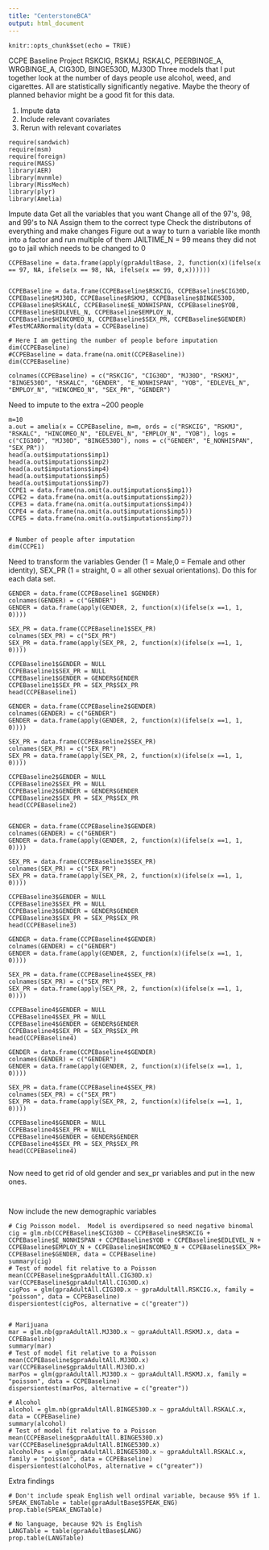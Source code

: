 ```yaml
---
title: "CenterstoneBCA"
output: html_document
---
```


```{r setup, include=FALSE}
knitr::opts_chunk$set(echo = TRUE)
```
CCPE Baseline Project RSKCIG, RSKMJ, RSKALC, PEERBINGE_A, WRGBINGE_A, CIG30D, BINGE530D, MJ30D
Three models that I put together look at the number of days people use alcohol, weed, and cigarettes. All are statistically significantly negative.  Maybe the theory of planned behavior might be a good fit for this data.

1. Impute data 
2. Include relevant covariates
3. Rerun with relevant covariates
```{r}
require(sandwich)
require(msm)
require(foreign)
require(MASS)
library(AER)
library(mvnmle)
library(MissMech)
library(plyr)
library(Amelia)
```
Impute data
Get all the variables that you want
Change all of the 97's, 98, and 99's to NA
Assign them to the correct type
Check the distributons of everything and make changes
Figure out a way to turn a variable like month into a factor and run multiple of them
JAILTIME_N = 99 means they did not go to jail which needs to be changed to 0
```{r}
CCPEBaseline = data.frame(apply(gpraAdultBase, 2, function(x)(ifelse(x == 97, NA, ifelse(x == 98, NA, ifelse(x == 99, 0,x))))))


CCPEBaseline = data.frame(CCPEBaseline$RSKCIG, CCPEBaseline$CIG30D, CCPEBaseline$MJ30D, CCPEBaseline$RSKMJ, CCPEBaseline$BINGE530D, CCPEBaseline$RSKALC, CCPEBaseline$E_NONHISPAN, CCPEBaseline$YOB, CCPEBaseline$EDLEVEL_N, CCPEBaseline$EMPLOY_N, CCPEBaseline$HINCOMEO_N, CCPEBaseline$SEX_PR, CCPEBaseline$GENDER)
#TestMCARNormality(data = CCPEBaseline)

# Here I am getting the number of people before imputation 
dim(CCPEBaseline)
#CCPEBaseline = data.frame(na.omit(CCPEBaseline))
dim(CCPEBaseline)

colnames(CCPEBaseline) = c("RSKCIG", "CIG30D", "MJ30D", "RSKMJ", "BINGE530D", "RSKALC", "GENDER", "E_NONHISPAN", "YOB", "EDLEVEL_N", "EMPLOY_N", "HINCOMEO_N", "SEX_PR", "GENDER")
```
Need to impute to the extra ~200 people
```{r}
m=10
a.out = amelia(x = CCPEBaseline, m=m, ords = c("RSKCIG", "RSKMJ", "RSKALC", "HINCOMEO_N", "EDLEVEL_N", "EMPLOY_N", "YOB"), logs = c("CIG30D", "MJ30D", "BINGE530D"), noms = c("GENDER", "E_NONHISPAN", "SEX_PR"))
head(a.out$imputations$imp1)
head(a.out$imputations$imp2)
head(a.out$imputations$imp4)
head(a.out$imputations$imp5)
head(a.out$imputations$imp7)
CCPE1 = data.frame(na.omit(a.out$imputations$imp1))
CCPE2 = data.frame(na.omit(a.out$imputations$imp2))
CCPE3 = data.frame(na.omit(a.out$imputations$imp4))
CCPE4 = data.frame(na.omit(a.out$imputations$imp5))
CCPE5 = data.frame(na.omit(a.out$imputations$imp7))


# Number of people after imputation
dim(CCPE1)
```


Need to transform the variables Gender (1 = Male,0 = Female and other identity), SEX_PR (1 = straight, 0 = all other sexual orientations).  Do this for each data set.
```{r}
GENDER = data.frame(CCPEBaseline1 $GENDER)
colnames(GENDER) = c("GENDER")
GENDER = data.frame(apply(GENDER, 2, function(x)(ifelse(x ==1, 1, 0))))

SEX_PR = data.frame(CCPEBaseline1$SEX_PR)
colnames(SEX_PR) = c("SEX_PR")
SEX_PR = data.frame(apply(SEX_PR, 2, function(x)(ifelse(x ==1, 1, 0))))

CCPEBaseline1$GENDER = NULL
CCPEBaseline1$SEX_PR = NULL
CCPEBaseline1$GENDER = GENDER$GENDER
CCPEBaseline1$SEX_PR = SEX_PR$SEX_PR
head(CCPEBaseline1)

GENDER = data.frame(CCPEBaseline2$GENDER)
colnames(GENDER) = c("GENDER")
GENDER = data.frame(apply(GENDER, 2, function(x)(ifelse(x ==1, 1, 0))))

SEX_PR = data.frame(CCPEBaseline2$SEX_PR)
colnames(SEX_PR) = c("SEX_PR")
SEX_PR = data.frame(apply(SEX_PR, 2, function(x)(ifelse(x ==1, 1, 0))))

CCPEBaseline2$GENDER = NULL
CCPEBaseline2$SEX_PR = NULL
CCPEBaseline2$GENDER = GENDER$GENDER
CCPEBaseline2$SEX_PR = SEX_PR$SEX_PR
head(CCPEBaseline2)


GENDER = data.frame(CCPEBaseline3$GENDER)
colnames(GENDER) = c("GENDER")
GENDER = data.frame(apply(GENDER, 2, function(x)(ifelse(x ==1, 1, 0))))

SEX_PR = data.frame(CCPEBaseline3$SEX_PR)
colnames(SEX_PR) = c("SEX_PR")
SEX_PR = data.frame(apply(SEX_PR, 2, function(x)(ifelse(x ==1, 1, 0))))

CCPEBaseline3$GENDER = NULL
CCPEBaseline3$SEX_PR = NULL
CCPEBaseline3$GENDER = GENDER$GENDER
CCPEBaseline3$SEX_PR = SEX_PR$SEX_PR
head(CCPEBaseline3)

GENDER = data.frame(CCPEBaseline4$GENDER)
colnames(GENDER) = c("GENDER")
GENDER = data.frame(apply(GENDER, 2, function(x)(ifelse(x ==1, 1, 0))))

SEX_PR = data.frame(CCPEBaseline4$SEX_PR)
colnames(SEX_PR) = c("SEX_PR")
SEX_PR = data.frame(apply(SEX_PR, 2, function(x)(ifelse(x ==1, 1, 0))))

CCPEBaseline4$GENDER = NULL
CCPEBaseline4$SEX_PR = NULL
CCPEBaseline4$GENDER = GENDER$GENDER
CCPEBaseline4$SEX_PR = SEX_PR$SEX_PR
head(CCPEBaseline4)

GENDER = data.frame(CCPEBaseline4$GENDER)
colnames(GENDER) = c("GENDER")
GENDER = data.frame(apply(GENDER, 2, function(x)(ifelse(x ==1, 1, 0))))

SEX_PR = data.frame(CCPEBaseline4$SEX_PR)
colnames(SEX_PR) = c("SEX_PR")
SEX_PR = data.frame(apply(SEX_PR, 2, function(x)(ifelse(x ==1, 1, 0))))

CCPEBaseline4$GENDER = NULL
CCPEBaseline4$SEX_PR = NULL
CCPEBaseline4$GENDER = GENDER$GENDER
CCPEBaseline4$SEX_PR = SEX_PR$SEX_PR
head(CCPEBaseline4)


```
Now need to get rid of old gender and sex_pr variables and put in the new ones.
```{r}


```
Now include the new demographic variables
```{r}
# Cig Poisson model.  Model is overdipsered so need negative binomal
cig = glm.nb(CCPEBaseline$CIG30D ~ CCPEBaseline$RSKCIG + CCPEBaseline$E_NONHISPAN + CCPEBaseline$YOB + CCPEBaseline$EDLEVEL_N + CCPEBaseline$EMPLOY_N + CCPEBaseline$HINCOMEO_N + CCPEBaseline$SEX_PR+ CCPEBaseline$GENDER, data = CCPEBaseline)
summary(cig)
# Test of model fit relative to a Poisson
mean(CCPEBaseline$gpraAdultAll.CIG30D.x)
var(CCPEBaseline$gpraAdultAll.CIG30D.x)
cigPos = glm(gpraAdultAll.CIG30D.x ~ gpraAdultAll.RSKCIG.x, family = "poisson", data = CCPEBaseline)
dispersiontest(cigPos, alternative = c("greater")) 


# Marijuana
mar = glm.nb(gpraAdultAll.MJ30D.x ~ gpraAdultAll.RSKMJ.x, data = CCPEBaseline)
summary(mar)
# Test of model fit relative to a Poisson
mean(CCPEBaseline$gpraAdultAll.MJ30D.x)
var(CCPEBaseline$gpraAdultAll.MJ30D.x)
marPos = glm(gpraAdultAll.MJ30D.x ~ gpraAdultAll.RSKMJ.x, family = "poisson", data = CCPEBaseline)
dispersiontest(marPos, alternative = c("greater"))

# Alcohol
alcohol = glm.nb(gpraAdultAll.BINGE530D.x ~ gpraAdultAll.RSKALC.x, data = CCPEBaseline)
summary(alcohol)
# Test of model fit relative to a Poisson
mean(CCPEBaseline$gpraAdultAll.BINGE530D.x)
var(CCPEBaseline$gpraAdultAll.BINGE530D.x)
alcoholPos = glm(gpraAdultAll.BINGE530D.x ~ gpraAdultAll.RSKALC.x, family = "poisson", data = CCPEBaseline)
dispersiontest(alcoholPos, alternative = c("greater"))
```
Extra findings
```{r}
# Don't include speak English well ordinal variable, because 95% if 1.
SPEAK_ENGTable = table(gpraAdultBase$SPEAK_ENG)
prop.table(SPEAK_ENGTable)

# No language, because 92% is English
LANGTable = table(gpraAdultBase$LANG)
prop.table(LANGTable)



```

